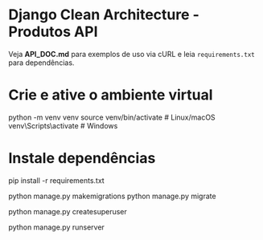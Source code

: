 # Django Clean Architecture - Produtos API
Veja **API_DOC.md** para exemplos de uso via cURL e leia `requirements.txt` para dependências.


 
# Crie e ative o ambiente virtual
python -m venv venv
source venv/bin/activate         # Linux/macOS
venv\\Scripts\\activate          # Windows

# Instale dependências
pip install -r requirements.txt


python manage.py makemigrations
python manage.py migrate


python manage.py createsuperuser

python manage.py runserver
